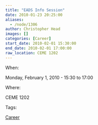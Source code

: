 ```yaml
---
title: "EADS Info Session"
date: 2010-01-23 20:25:00
aliases:
  - /node/1306
author: Christopher Head
images: []
categories: [Career]
start_date: 2010-02-01 15:30:00
end_date: 2010-02-01 17:00:00
raw_location: CEME 1202
---
```


When:

Monday, February 1, 2010 - 15:30 to 17:00

Where:

CEME 1202

Tags:

[Career](/career)
